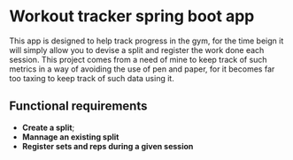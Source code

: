 # Workout tracker spring boot app
This app is designed to help track progress in the gym, for the time beign it will simply allow you to devise a split and register the work done each session. This project comes from a need of mine to keep track of such metrics in a way of avoiding the use of pen and paper, for it becomes far too taxing to keep track of such data using it.

## Functional requirements
- **Create a split**;
- **Mannage an existing split**
- **Register sets and reps during a given session**